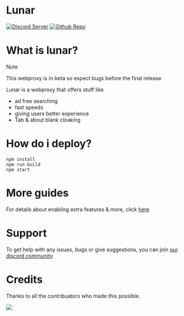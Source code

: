 # Lunar

[![Discord Server](https://skillicons.dev/icons?i=discord)](https://discord.gg/fuPtWjYuf8) [![Github Repo](https://skillicons.dev/icons?i=github)](https://github.com/Lunar-proxy/Lunar)

# What is lunar?

> [!NOTE]  
> This webproxy is in beta so expect bugs before the final release

Lunar is a webproxy that offers stuff like

- ad free searching
- fast speeds
- giving users better experience
- Tab & about blank cloaking

# How do i deploy?

```
npm install
npm run build
npm start
```

# More guides

For details about enabling extra features & more, click [here](https://github.com/Lunar-proxy/Lunar/wiki)

# Support

To get help with any issues, bugs or give suggestions, you can join [our discord community](https://dsc.gg/golunar)

# Credits

Thanks to all the contribuators who made this possible. 

<a href="https://github.com/lunar-proxy/lunar/graphs/contributors">
<img src="https://contrib.rocks/image?repo=lunar-proxy/lunar"/>
</a>
